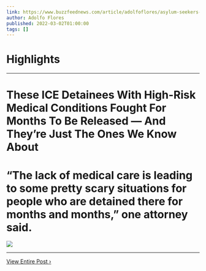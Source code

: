 ```yaml
---
link: https://www.buzzfeednews.com/article/adolfoflores/asylum-seekers-medical-release-delays
author: Adolfo Flores
published: 2022-03-02T01:00:00
tags: []
---
```

# Highlights


---
# These ICE Detainees With High-Risk Medical Conditions Fought For Months To Be Released — And They’re Just The Ones We Know About
# “The lack of medical care is leading to some pretty scary situations for people who are detained there for months and months,” one attorney said.

![](https://img.buzzfeed.com/buzzfeed-static/static/2022-03/1/23/campaign_images/b2d389565dd8/these-ice-detainees-with-high-risk-medical-condit-2-1103-1646175648-25_dblbig.jpg)

---

[View Entire Post ›](https://www.buzzfeednews.com/article/adolfoflores/asylum-seekers-medical-release-delays)